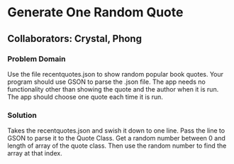 # Generate One Random Quote

## Collaborators: Crystal, Phong

### Problem Domain

Use the file recentquotes.json to show random popular book quotes. Your program should use GSON to parse the .json file. The app needs no functionality other than showing the quote and the author when it is run. The app should choose one quote each time it is run.

### Solution

Takes the recentquotes.json and swish it down to one line. Pass the line to GSON to parse it to the Quote Class.  Get a random number between 0 and length of array of the quote class. Then use the random number to find the array at that index.

